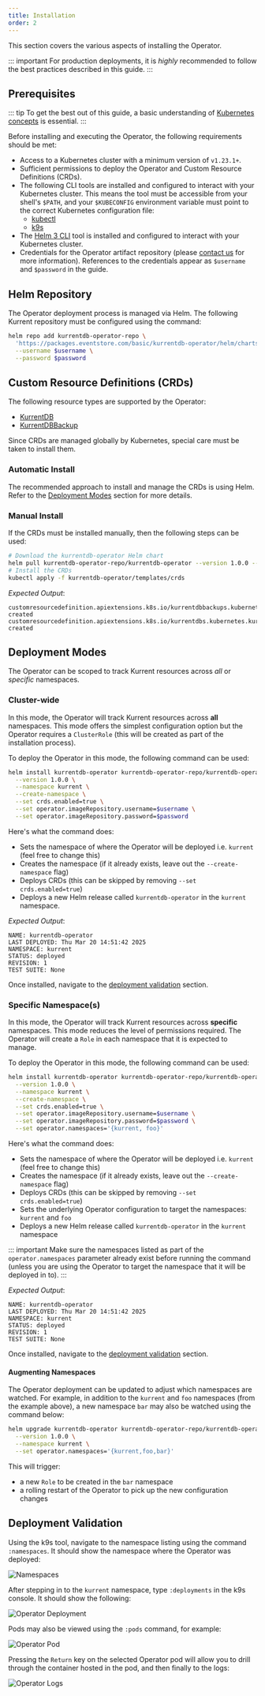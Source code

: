 ```yaml
---
title: Installation
order: 2
---
```


This section covers the various aspects of installing the Operator.

::: important
For production deployments, it is _highly_ recommended to follow the best practices described in this guide.
:::

## Prerequisites

::: tip
To get the best out of this guide, a basic understanding of [Kubernetes concepts](https://kubernetes.io/docs/concepts/) is essential.
:::

Before installing and executing the Operator, the following requirements should be met:

* Access to a Kubernetes cluster with a minimum version of `v1.23.1+`.
* Sufficient permissions to deploy the Operator and Custom Resource Definitions (CRDs).
* The following CLI tools are installed and configured to interact with your Kubernetes cluster. This means the tool must be accessible from your shell's `$PATH`, and your `$KUBECONFIG` environment variable must point to the correct Kubernetes configuration file:
  * [kubectl](https://kubernetes.io/docs/tasks/tools/install-kubectl)
  * [k9s](https://k9scli.io/topics/install/)
* The [Helm 3 CLI](https://helm.sh/docs/intro/install/) tool is installed and configured to interact with your Kubernetes cluster.
* Credentials for the Operator artifact repository (please [contact us](https://www.kurrent.io/contact) for more information). References to the credentials appear as `$username` and `$password` in the guide.

## Helm Repository

The Operator deployment process is managed via Helm. The following Kurrent repository must be configured using the command:

```bash
helm repo add kurrentdb-operator-repo \
  'https://packages.eventstore.com/basic/kurrentdb-operator/helm/charts/' \
  --username $username \
  --password $password
```

## Custom Resource Definitions (CRDs)

The following resource types are supported by the Operator:
- [KurrentDB](resource-types.md#kurrentdb)
- [KurrentDBBackup](resource-types.md#kurrentdbbackup)

Since CRDs are managed globally by Kubernetes, special care must be taken to install them.

### Automatic Install

The recommended approach to install and manage the CRDs is using Helm. Refer to the [Deployment Modes](#deployment-modes) section for more details.

### Manual Install

If the CRDs must be installed manually, then the following steps can be used:

```bash
# Download the kurrentdb-operator Helm chart
helm pull kurrentdb-operator-repo/kurrentdb-operator --version 1.0.0 --untar
# Install the CRDs
kubectl apply -f kurrentdb-operator/templates/crds
```
*Expected Output*:
```
customresourcedefinition.apiextensions.k8s.io/kurrentdbbackups.kubernetes.kurrent.io created
customresourcedefinition.apiextensions.k8s.io/kurrentdbs.kubernetes.kurrent.io created
```

## Deployment Modes

The Operator can be scoped to track Kurrent resources across *all* or *specific* namespaces.

### Cluster-wide

In this mode, the Operator will track Kurrent resources across **all** namespaces. This mode offers the simplest configuration option but the Operator requires a `ClusterRole` (this  will be created as part of the installation process).

To deploy the Operator in this mode, the following command can be used:

```bash
helm install kurrentdb-operator kurrentdb-operator-repo/kurrentdb-operator \
  --version 1.0.0 \
  --namespace kurrent \
  --create-namespace \
  --set crds.enabled=true \
  --set operator.imageRepository.username=$username \
  --set operator.imageRepository.password=$password
```

Here's what the command does:
- Sets the namespace of where the Operator will be deployed i.e. `kurrent` (feel free to change this)
- Creates the namespace (if it already exists, leave out the `--create-namespace` flag)
- Deploys CRDs (this can be skipped by removing `--set crds.enabled=true`)
- Deploys a new Helm release called `kurrentdb-operator` in the `kurrent` namespace.

*Expected Output*:
```
NAME: kurrentdb-operator
LAST DEPLOYED: Thu Mar 20 14:51:42 2025
NAMESPACE: kurrent
STATUS: deployed
REVISION: 1
TEST SUITE: None
```

Once installed, navigate to the [deployment validation](#deployment-validation) section.

### Specific Namespace(s)

In this mode, the Operator will track Kurrent resources across **specific** namespaces. This mode reduces the level of permissions required. The Operator will create a `Role` in each namespace that it is expected to manage.

To deploy the Operator in this mode, the following command can be used:

```bash
helm install kurrentdb-operator kurrentdb-operator-repo/kurrentdb-operator \
  --version 1.0.0 \
  --namespace kurrent \
  --create-namespace \
  --set crds.enabled=true \
  --set operator.imageRepository.username=$username \
  --set operator.imageRepository.password=$password \
  --set operator.namespaces='{kurrent, foo}'
```

Here's what the command does:
- Sets the namespace of where the Operator will be deployed i.e. `kurrent` (feel free to change this)
- Creates the namespace (if it already exists, leave out the `--create-namespace` flag)
- Deploys CRDs (this can be skipped by removing `--set crds.enabled=true`)
- Sets the underlying Operator configuration to target the namespaces: `kurrent` and `foo`
- Deploys a new Helm release called `kurrentdb-operator` in the `kurrent` namespace

::: important
Make sure the namespaces listed as part of the `operator.namespaces` parameter already exist before running the command (unless you are using the Operator to target the namespace that it will be deployed in to).
:::

*Expected Output*:
```
NAME: kurrentdb-operator
LAST DEPLOYED: Thu Mar 20 14:51:42 2025
NAMESPACE: kurrent
STATUS: deployed
REVISION: 1
TEST SUITE: None
```

Once installed, navigate to the [deployment validation](#deployment-validation) section.

#### Augmenting Namespaces

The Operator deployment can be updated to adjust which namespaces are watched. For example, in addition to the `kurrent` and `foo` namespaces (from the example above), a new namespace `bar` may also be watched using the command below:

```bash
helm upgrade kurrentdb-operator kurrentdb-operator-repo/kurrentdb-operator \
  --version 1.0.0 \
  --namespace kurrent \
  --set operator.namespaces='{kurrent,foo,bar}'
```

This will trigger:
- a new `Role` to be created in the `bar` namespace 
- a rolling restart of the Operator to pick up the new configuration changes

## Deployment Validation

Using the k9s tool, navigate to the namespace listing using the command `:namespaces`. It should show the namespace where the Operator was deployed:

![Namespaces](images/install/namespace-list.png)

After stepping in to the `kurrent` namespace, type `:deployments` in the k9s console. It should show the following:

![Operator Deployment](images/install/deployments-list.png)

Pods may also be viewed using the `:pods` command, for example:

![Operator Pod](images/install/pods-list.png)

Pressing the `Return` key on the selected Operator pod will allow you to drill through the container hosted in the pod, and then finally to the logs:

![Operator Logs](images/install/logs.png)